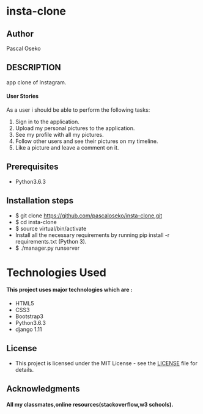 # insta-clone

## Author

Pascal Oseko

## DESCRIPTION

app clone of Instagram.


#### User Stories

As a user i should be able to perform the following tasks:

  1. Sign in to the application.
  2. Upload my personal pictures to the application.
  3. See my profile with all my pictures.
  4. Follow other users and see their pictures on my timeline.
  5. Like a picture and leave a comment on it.



## Prerequisites

* Python3.6.3

## Installation steps
* $ git clone https://github.com/pascaloseko/insta-clone.git
* $ cd insta-clone
* $ source virtual/bin/activate
* Install all the necessary requirements by running pip install -r requirements.txt (Python 3).
* $ ./manager.py runserver


# Technologies Used

#### This project uses major technologies which are :
* HTML5
* CSS3
* Bootstrap3
* Python3.6.3
* django 1.11


## License

* This project is licensed under the MIT License - see the [LICENSE](LICENSE) file for details.

## Acknowledgments

#### All my classmates,online resources(stackoverflow,w3 schools).